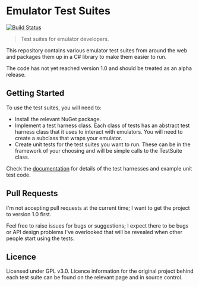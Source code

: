 # Emulator Test Suites

[![Build Status](https://github.com/MrKWatkins/EmulatorTestSuites/actions/workflows/build.yml/badge.svg)](https://github.com/MrKWatkins/EmulatorTestSuites/actions/workflows/build.yml)

> Test suites for emulator developers.

This repository contains various emulator test suites from around the web and packages them up in a C# library to make them easier to run.

The code has not yet reached version 1.0 and should be treated as an alpha release.

## Getting Started

To use the test suites, you will need to:

* Install the relevant NuGet package.
* Implement a test harness class. Each class of tests has an abstract test harness class that it uses to interact with emulators. You will need to create a
  subclass that wraps your emulator.
* Create unit tests for the test suites you want to run. These can be in the framework of your choosing and will be simple calls to the TestSuite class.

Check the [documentation](https://mrkwatkins.github.io/EmulatorTestSuites/emulatortestsuites.html) for details of the test harnesses and example unit test code.

## Pull Requests

I'm not accepting pull requests at the current time; I want to get the project to version 1.0 first.

Feel free to raise issues for bugs or suggestions; I expect there to be bugs or API design problems I've overlooked that will be revealed when other people start using the tests.

## Licence

Licensed under GPL v3.0. Licence information for the original project behind each test suite can be found on the relevant page and in source control.